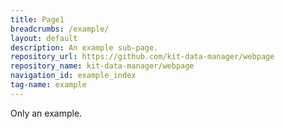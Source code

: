 ```yaml
---
title: Page1
breadcrumbs: /example/
layout: default
description: An example sub-page.
repository_url: https://github.com/kit-data-manager/webpage
repository_name: kit-data-manager/webpage
navigation_id: example_index
tag-name: example
---
```


Only an example.
